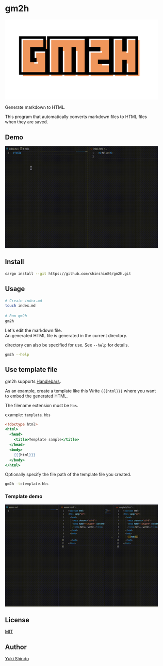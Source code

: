 # gm2h
![Logo](./images/logo.png)

Generate markdown to HTML.

This program that automatically converts markdown files to HTML files when they are saved.

## Demo
![Demo](./images/demo.gif)

## Install

```sh
cargo install --git https://github.com/shinshin86/gm2h.git
```

## Usage

```sh
# Create index.md
touch index.md

# Run gm2h
gm2h
```

Let's edit the markdown file.  
An generated HTML file is generated in the current directory.

directory can also be specified for use. See `--help` for details.

```sh
gm2h --help
```

## Use template file
gm2h supports [Handlebars](https://handlebarsjs.com).


As an example, create a template like this Write `{{{html}}}` where you want to embed the generated HTML.

The filename extension must be `hbs`.

example: `template.hbs`

```hbs
<!doctype html>
<html>
  <head>
    <title>Template sample</title>
  </head>
  <body>
    {{{html}}}
  </body>
</html>
```

Optionally specify the file path of the template file you created.

```sh
gm2h -t=template.hbs
```

### Template demo
![Template demo](./images/template_demo.gif)

## License
[MIT](https://github.com/shinshin86/gm2h/blob/main/LICENSE)

## Author
[Yuki Shindo](https://shinshin86.com/en)